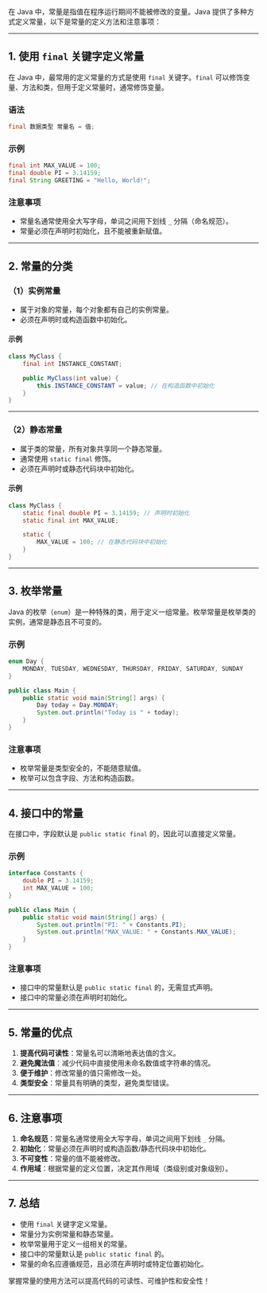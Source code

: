 在 Java 中，常量是指值在程序运行期间不能被修改的变量。Java 提供了多种方式定义常量，以下是常量的定义方法和注意事项：

---

## 1. **使用 `final` 关键字定义常量**
在 Java 中，最常用的定义常量的方式是使用 `final` 关键字。`final` 可以修饰变量、方法和类，但用于定义常量时，通常修饰变量。

### 语法
```java
final 数据类型 常量名 = 值;
```

### 示例
```java
final int MAX_VALUE = 100;
final double PI = 3.14159;
final String GREETING = "Hello, World!";
```

### 注意事项
- 常量名通常使用全大写字母，单词之间用下划线 `_` 分隔（命名规范）。
- 常量必须在声明时初始化，且不能被重新赋值。

---

## 2. **常量的分类**
### （1）**实例常量**
- 属于对象的常量，每个对象都有自己的实例常量。
- 必须在声明时或构造函数中初始化。

#### 示例
```java
class MyClass {
    final int INSTANCE_CONSTANT;

    public MyClass(int value) {
        this.INSTANCE_CONSTANT = value; // 在构造函数中初始化
    }
}
```

---

### （2）**静态常量**
- 属于类的常量，所有对象共享同一个静态常量。
- 通常使用 `static final` 修饰。
- 必须在声明时或静态代码块中初始化。

#### 示例
```java
class MyClass {
    static final double PI = 3.14159; // 声明时初始化
    static final int MAX_VALUE;

    static {
        MAX_VALUE = 100; // 在静态代码块中初始化
    }
}
```

---

## 3. **枚举常量**
Java 的枚举（`enum`）是一种特殊的类，用于定义一组常量。枚举常量是枚举类的实例，通常是静态且不可变的。

### 示例
```java
enum Day {
    MONDAY, TUESDAY, WEDNESDAY, THURSDAY, FRIDAY, SATURDAY, SUNDAY
}

public class Main {
    public static void main(String[] args) {
        Day today = Day.MONDAY;
        System.out.println("Today is " + today);
    }
}
```

### 注意事项
- 枚举常量是类型安全的，不能随意赋值。
- 枚举可以包含字段、方法和构造函数。

---

## 4. **接口中的常量**
在接口中，字段默认是 `public static final` 的，因此可以直接定义常量。

### 示例
```java
interface Constants {
    double PI = 3.14159;
    int MAX_VALUE = 100;
}

public class Main {
    public static void main(String[] args) {
        System.out.println("PI: " + Constants.PI);
        System.out.println("MAX_VALUE: " + Constants.MAX_VALUE);
    }
}
```

### 注意事项
- 接口中的常量默认是 `public static final` 的，无需显式声明。
- 接口中的常量必须在声明时初始化。

---

## 5. **常量的优点**
1. **提高代码可读性**：常量名可以清晰地表达值的含义。
2. **避免魔法值**：减少代码中直接使用未命名数值或字符串的情况。
3. **便于维护**：修改常量的值只需修改一处。
4. **类型安全**：常量具有明确的类型，避免类型错误。

---

## 6. **注意事项**
1. **命名规范**：常量名通常使用全大写字母，单词之间用下划线 `_` 分隔。
2. **初始化**：常量必须在声明时或构造函数/静态代码块中初始化。
3. **不可变性**：常量的值不能被修改。
4. **作用域**：根据常量的定义位置，决定其作用域（类级别或对象级别）。

---

## 7. **总结**
- 使用 `final` 关键字定义常量。
- 常量分为实例常量和静态常量。
- 枚举常量用于定义一组相关的常量。
- 接口中的常量默认是 `public static final` 的。
- 常量的命名应遵循规范，且必须在声明时或特定位置初始化。

掌握常量的使用方法可以提高代码的可读性、可维护性和安全性！